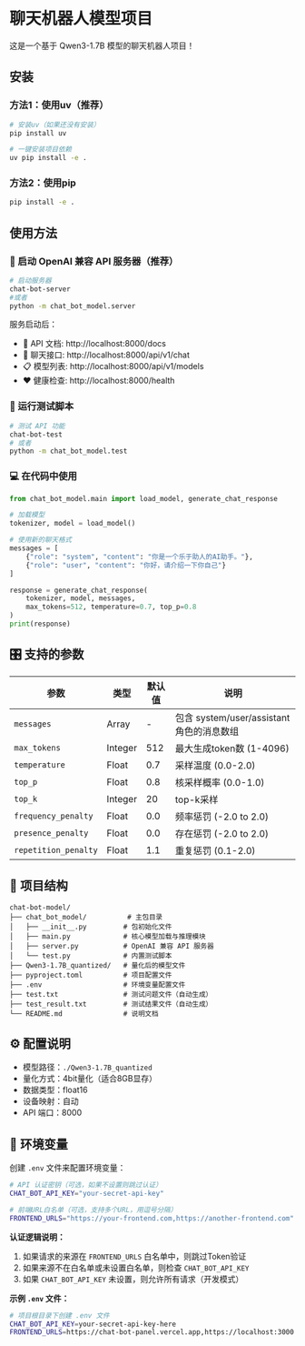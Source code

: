 # 聊天机器人模型项目

这是一个基于 Qwen3-1.7B 模型的聊天机器人项目！


## 安装

### 方法1：使用uv（推荐）

```bash
# 安装uv（如果还没有安装）
pip install uv

# 一键安装项目依赖
uv pip install -e .
```

### 方法2：使用pip

```bash
pip install -e .
```

## 使用方法

### 🚀 启动 OpenAI 兼容 API 服务器（推荐）

```bash
# 启动服务器
chat-bot-server
#或者
python -m chat_bot_model.server
```

服务启动后：
- 📖 API 文档: http://localhost:8000/docs  
- 🔗 聊天接口: http://localhost:8000/api/v1/chat
- 📋 模型列表: http://localhost:8000/api/v1/models
- ❤️ 健康检查: http://localhost:8000/health


### 📝 运行测试脚本

```bash
# 测试 API 功能
chat-bot-test
# 或者
python -m chat_bot_model.test
```

### 💻 在代码中使用

```python
from chat_bot_model.main import load_model, generate_chat_response

# 加载模型
tokenizer, model = load_model()

# 使用新的聊天格式
messages = [
    {"role": "system", "content": "你是一个乐于助人的AI助手。"},
    {"role": "user", "content": "你好，请介绍一下你自己"}
]

response = generate_chat_response(
    tokenizer, model, messages, 
    max_tokens=512, temperature=0.7, top_p=0.8
)
print(response)
```

## 🎛️ 支持的参数

| 参数 | 类型 | 默认值 | 说明 |
|------|------|--------|------|
| `messages` | Array | - | 包含 system/user/assistant 角色的消息数组 |
| `max_tokens` | Integer | 512 | 最大生成token数 (1-4096) |
| `temperature` | Float | 0.7 | 采样温度 (0.0-2.0) |
| `top_p` | Float | 0.8 | 核采样概率 (0.0-1.0) |
| `top_k` | Integer | 20 | top-k采样 |
| `frequency_penalty` | Float | 0.0 | 频率惩罚 (-2.0 to 2.0) |
| `presence_penalty` | Float | 0.0 | 存在惩罚 (-2.0 to 2.0) |
| `repetition_penalty` | Float | 1.1 | 重复惩罚 (0.1-2.0) |

## 📁 项目结构

```
chat-bot-model/
├── chat_bot_model/          # 主包目录
│   ├── __init__.py         # 包初始化文件
│   ├── main.py             # 核心模型加载与推理模块
│   ├── server.py           # OpenAI 兼容 API 服务器
│   └── test.py             # 内置测试脚本
├── Qwen3-1.7B_quantized/   # 量化后的模型文件
├── pyproject.toml          # 项目配置文件
├── .env                    # 环境变量配置文件
├── test.txt                # 测试问题文件（自动生成）
├── test_result.txt         # 测试结果文件（自动生成）
└── README.md               # 说明文档
```

## ⚙️ 配置说明

- 模型路径：`./Qwen3-1.7B_quantized`
- 量化方式：4bit量化（适合8GB显存）
- 数据类型：float16
- 设备映射：自动
- API 端口：8000

## 🔧 环境变量

创建 `.env` 文件来配置环境变量：

```bash
# API 认证密钥（可选，如果不设置则跳过认证）
CHAT_BOT_API_KEY="your-secret-api-key"

# 前端URL白名单（可选，支持多个URL，用逗号分隔）
FRONTEND_URLS="https://your-frontend.com,https://another-frontend.com"
```

**认证逻辑说明：**
1. 如果请求的来源在 `FRONTEND_URLS` 白名单中，则跳过Token验证
2. 如果来源不在白名单或未设置白名单，则检查 `CHAT_BOT_API_KEY`
3. 如果 `CHAT_BOT_API_KEY` 未设置，则允许所有请求（开发模式）

**示例 `.env` 文件：**
```bash
# 项目根目录下创建 .env 文件
CHAT_BOT_API_KEY=your-secret-api-key-here
FRONTEND_URLS=https://chat-bot-panel.vercel.app,https://localhost:3000
```